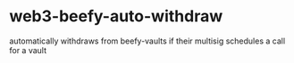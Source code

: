 # web3-beefy-auto-withdraw
automatically withdraws from beefy-vaults if their multisig schedules a call for a vault

